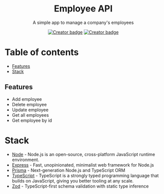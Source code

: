 <h1 align="center">Employee API</h1>

<p align="center">A simple app to manage a company's employees</p>
<p align="center">
  <a href="https://github.com/CassianoJunior"><img src="https://img.shields.io/badge/created%20by-CassianoJunior-4BBAAB" alt="Creator badge" /></a>
  <a href="https://employee-api-jnef.onrender.com/employee"><img src="https://img.shields.io/badge/api-link-2dd4bf" alt="Creator badge" /></a>
</p>

# Table of contents

- [Features](#features)
- [Stack](#stack)

## Features

- Add employee
- Delete employee
- Update employee
- Get all employees
- Get employee by id

# Stack

- [Node](https://nodejs.org/en) - Node.js is an open-source, cross-platform JavaScript runtime environment.
- [Express](https://expressjs.com) - Fast, unopinionated, minimalist web framework for Node.js
- [Prisma](https://www.prisma.io) - Next-generation Node.js and TypeScript ORM
- [TypeScript](https://www.typescriptlang.org) - TypeScript is a strongly typed programming language that builds on JavaScript, giving you better tooling at any scale.
- [Zod](https://github.com/colinhacks/zod) - TypeScript-first schema validation with static type inference
